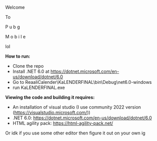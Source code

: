 Welcome

To

P
u
b
g

M
o
b
i
l
e

lol

**How to run:**
* Clone the repo
* Install .NET 6.0 at https://dotnet.microsoft.com/en-us/download/dotnet/6.0
* Go to ReaaliCalender\KaLENDERFINAL\bin\Debug\net6.0-windows 
* run KaLENDERFINAL.exe

**Viewing the code and building it requires:**
* An installation of visual studio (I use community 2022 version (https://visualstudio.microsoft.com/)) 
* .NET 6.0: https://dotnet.microsoft.com/en-us/download/dotnet/6.0
* HTML agility pack: https://html-agility-pack.net/

Or idk if you use some other editor then figure it out on your own ig
